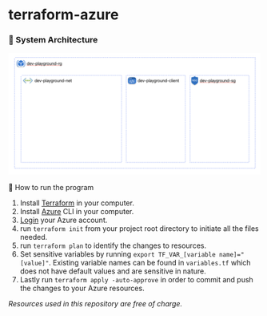 # terraform-azure

### 🧱 System Architecture
![System Architecture](graphics/system-architecture-graphic.png)

🐾 How to run the program
1. Install [Terraform](https://developer.hashicorp.com/terraform/install?product_intent=terraform) in your computer.
2. Install [Azure](https://learn.microsoft.com/en-us/cli/azure/install-azure-cli) CLI in your computer.
3. [Login](https://learn.microsoft.com/en-us/cli/azure/authenticate-azure-cli-interactively) your Azure account.
4. run `terraform init` from your project root directory to initiate all the files needed.
5. run `terraform plan` to identify the changes to resources.
6. Set sensitive variables by running `export TF_VAR_[variable name]="[value]"`. Existing variable names can be found in `variables.tf` which does not have default values and are sensitive in nature.
7. Lastly run `terraform apply -auto-approve` in order to commit and push the changes to your Azure resources.

*Resources used in this repository are free of charge.*